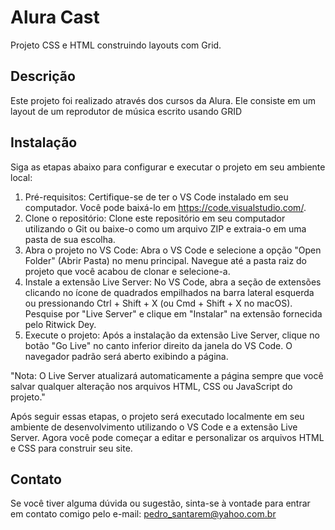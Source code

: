# Alura Cast
Projeto CSS e HTML construindo layouts com Grid.

## Descrição
Este projeto foi realizado através dos cursos da Alura. Ele consiste em um layout de um reprodutor de música escrito usando GRID

## Instalação

Siga as etapas abaixo para configurar e executar o projeto em seu ambiente local:

1. Pré-requisitos: Certifique-se de ter o VS Code instalado em seu computador. Você pode baixá-lo em https://code.visualstudio.com/.
2. Clone o repositório: Clone este repositório em seu computador utilizando o Git ou baixe-o como um arquivo ZIP e extraia-o em uma pasta de sua escolha.
3. Abra o projeto no VS Code: Abra o VS Code e selecione a opção "Open Folder" (Abrir Pasta) no menu principal. Navegue até a pasta raiz do projeto que você acabou de clonar e selecione-a.
4. Instale a extensão Live Server: No VS Code, abra a seção de extensões clicando no ícone de quadrados empilhados na barra lateral esquerda ou pressionando Ctrl + Shift + X (ou Cmd + Shift + X no macOS). Pesquise por "Live Server" e clique em "Instalar" na extensão fornecida pelo Ritwick Dey.
5. Execute o projeto: Após a instalação da extensão Live Server, clique no botão "Go Live" no canto inferior direito da janela do VS Code. O navegador padrão será aberto exibindo a página.
 
"Nota: O Live Server atualizará automaticamente a página sempre que você salvar qualquer alteração nos arquivos HTML, CSS ou JavaScript do projeto."

Após seguir essas etapas, o projeto será executado localmente em seu ambiente de desenvolvimento utilizando o VS Code e a extensão Live Server. Agora você pode começar a editar e personalizar os arquivos HTML e CSS para construir seu site.

## Contato
Se você tiver alguma dúvida ou sugestão, sinta-se à vontade para entrar em contato comigo pelo e-mail: pedro_santarem@yahoo.com.br
